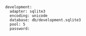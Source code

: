     development:
      adapter: sqlite3
      encoding: unicode
      database: db/development.sqlite3
      pool: 5
      password:
